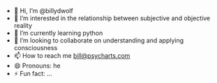 - 👋 Hi, I’m @billydwolf
- 👀 I’m interested in the relationship between subjective and objective reality
- 🌱 I’m currently learning python
- 💞️ I’m looking to collaborate on understanding and applying consciousness
- 📫 How to reach me bill@psycharts.com
- 😄 Pronouns: he
- ⚡ Fun fact: ...

<!---
billydwolf/billydwolf is a ✨ special ✨ repository because its `README.md` (this file) appears on your GitHub profile.
You can click the Preview link to take a look at your changes.
--->
